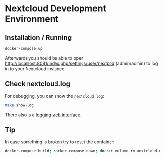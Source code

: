 # Nextcloud Development Environment

## Installation / Running

```bash
docker-compose up
```

Afterwards you should be able to open <http://localhost:8081/index.php/settings/user/nextpod> (admin/admin) to
log in to your Nextcloud instance.

## Check nextcloud.log

For debugging, you can show the `nextcloud.log`:

```bash
make show-log
```

There also is a [logging web interface](http://localhost:8081/index.php/settings/admin/logging).

## Tip

In case something is broken try to reset the container:

```bash
docker-compose build; docker-compose down; docker volume rm nextcloud-nextpod_nextcloud
```

